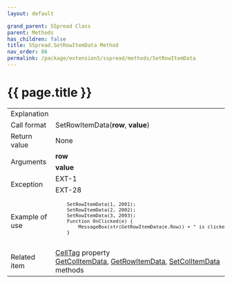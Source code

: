 ```yaml
---
layout: default

grand_parent: SSpread Class
parent: Methods
has_children: false
title: SSpread.SetRowItemData Method
nav_order: 86
permalink: /package/extension5/sspread/methods/SetRowItemData
---
```

# {{ page.title }}

<table>
  <tr>
    <td>Explanation</td>
    <td colspan="2"></td>
  </tr>
  <tr>
    <td>Call format</td>
    <td colspan="2">SetRowItemData(<b>row</b>, <b>value</b>)</td>
  </tr>
  <tr>
    <td>Return value</td>
    <td colspan="2">None</td>
  </tr>  
  <tr>
    <td rowspan="2">Arguments</td>
    <td><b>row</b></td>
    <td></td>
  </tr>
  <tr>
    <td><b>value</b></td>
    <td></td>
  </tr>
  <tr>
    <td rowspan="2">Exception</td>
    <td>EXT-1</td>
    <td></td>
  </tr>
  <tr>
    <td>EXT-28</td>
    <td></td>
  </tr>
  <tr>
    <td>Example of use</td>
    <td colspan="2"><code><pre>
    SetRowItemData(1, 2001);
    SetRowItemData(2, 2002);
    SetRowItemData(3, 2003);
    Function OnClicked(e) {
        MessageBox(str(GetRowItemData(e.Row)) + " is clicked");
    }
    </pre></code></td>
  </tr>
  <tr>
    <td>Related item</td>
    <td colspan="2"><a href="/package/extension5/sspread/properties/celltag">CellTag</a> property<br><a href="/package/extension5/sspread/methods/GetColItemData">GetColItemData</a>, <a href="/package/extension5/sspread/methods/GetRowItemData">GetRowItemData</a>, <a href="/package/extension5/sspread/methods/SetColItemData">SetColItemData</a> methods</td>
  </tr>
</table>
